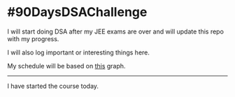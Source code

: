 # #90DaysDSAChallenge
I will start doing DSA after my JEE exams are over and will update this repo with my progress.

I will also log important or interesting things here.

My schedule will be based on [this](https://whimsical.com/dsa-in-90-days-EmPkf5utoFGRMnRqJjM6YV) graph.

<hr>

I have started the course today.
